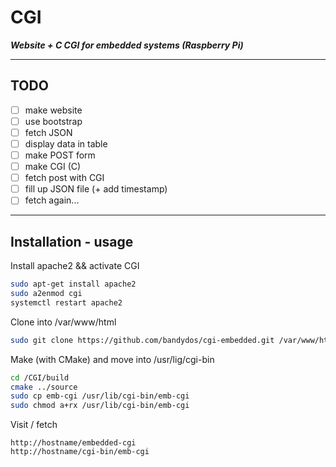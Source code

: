 # CGI

***Website + C CGI for embedded systems (Raspberry Pi)***

---

## TODO

* [ ] make website
* [ ] use bootstrap
* [ ] fetch JSON
* [ ] display data in table
* [ ] make POST form
* [ ] make CGI (C)
* [ ] fetch post with CGI
* [ ] fill up JSON file (+ add timestamp)
* [ ] fetch again...

---

## Installation - usage

Install apache2 && activate CGI
```bash
sudo apt-get install apache2
sudo a2enmod cgi
systemctl restart apache2
```

Clone into /var/www/html
```bash
sudo git clone https://github.com/bandydos/cgi-embedded.git /var/www/html
```

Make (with CMake) and move into /usr/lig/cgi-bin
```bash
cd /CGI/build
cmake ../source
sudo cp emb-cgi /usr/lib/cgi-bin/emb-cgi
sudo chmod a+rx /usr/lib/cgi-bin/emb-cgi
```

Visit / fetch
```
http://hostname/embedded-cgi
http://hostname/cgi-bin/emb-cgi
```

